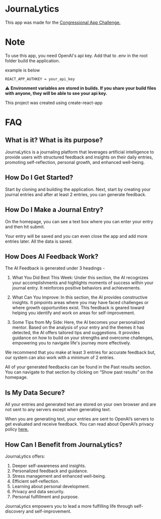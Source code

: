 # JournaLytics

This app was made for the [Congressional App Challenge.](https://www.congressionalappchallenge.us/)

# Note

To use this app, you need OpenAI's api key. Add that to .env in the root folder build the application.

example is below

```
REACT_APP_AUTHKEY = your_api_key
```

:warning: **Environment variables are stored in builds. If you share your build files with anyone, they will be able to see your api key.**

This project was created using create-react-app

# FAQ

## What is it? What is its purpose?

JournaLytics is a journaling platform that leverages artificial intelligence to provide users with structured feedback and insights on their daily entries, promoting self-reflection, personal growth, and enhanced well-being.

## How Do I Get Started?

Start by cloning and building the application. Next, start by creating your journal entries and after at least 2 entries, you can generate feedback.

## How Do I Make a Journal Entry?

On the homepage, you can see a text box where you can enter your entry and then hit submit.

Your entry will be saved and you can even close the app and add more entries later. All the data is saved.

## How Does AI Feedback Work?

The AI Feedback is generated under 3 headings -

1. What You Did Best This Week: Under this section, the AI recognizes your accomplishments and highlights moments of success within your journal entry. It reinforces positive behaviors and achievements.

2. What Can You Improve: In this section, the AI provides constructive insights. It pinpoints areas where you may have faced challenges or where growth opportunities exist. This feedback is geared toward helping you identify and work on areas for self-improvement.

3. Some Tips from My Side: Here, the AI becomes your personalized mentor. Based on the analysis of your entry and the themes it has detected, the AI offers tailored tips and suggestions. It provides guidance on how to build on your strengths and overcome challenges, empowering you to navigate life's journey more effectively.

We recommend that you make at least 3 entries for accurate feedback but, our system can also work with a minimum of 2 entries.

All of your generated feedbacks can be found in the Past results section. You can navigate to that section by clicking on “Show past results” on the homepage.

## Is My Data Secure?

All your entries and generated text are stored on your own browser and are not sent to any servers except when generating text.

When you are generating text, your entries are sent to OpenAI’s servers to get evaluated and receive feedback. You can read about OpenAI’s privacy policy [here.](https://openai.com/enterprise-privacy)

## How Can I Benefit from JournaLytics?

JournaLytics offers:

1. Deeper self-awareness and insights.
2. Personalized feedback and guidance.
3. Stress management and enhanced well-being.
4. Efficient self-reflection.
5. Learning about personal development.
6. Privacy and data security.
7. Personal fulfillment and purpose.

JournaLytics empowers you to lead a more fulfilling life through self-discovery and self-improvement.
